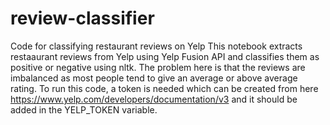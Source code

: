 # review-classifier
Code for classifying restaurant reviews on Yelp
This notebook extracts restaaurant reviews from Yelp using Yelp Fusion API and classifies them as positive or negative using nltk. The problem here is that the reviews are imbalanced as most people tend to give an average or above average rating.
To run this code, a token is needed which can be created from here https://www.yelp.com/developers/documentation/v3 and it should be added in the YELP_TOKEN variable.
